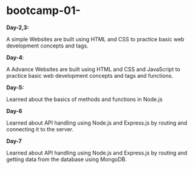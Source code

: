 # bootcamp-01-

**Day-2,3:**

A simple Websites are built using HTML and CSS to practice basic web development concepts and tags. 

**Day-4**: 

A Advance Websites are built using HTML and CSS and JavaScript to practice basic web development concepts and tags and functions.

**Day-5:**

Learned about the basics of methods and functions in Node.js

**Day-6**

Learned about API handling using Node.js and Express.js by routing and connecting it to the server.

**Day-7**

Learned about API handling using Node.js and Express.js by routing and getting data from the database using MongoDB.
